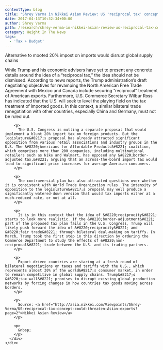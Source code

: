 ```yaml
---
contentType: blog
title: "Shrey Verma in Nikkei Asian Review: US 'reciprocal tax' concept could threaten Asian exports"
date: 2017-04-13T10:32:34+00:00
author: Shrey Verma
path: /research/shrey-verma-in-nikkei-asian-review-us-reciprocal-tax-concept-could-threaten-asian-exports/
category: Height In The News
tags:
  - 'Tax + Budget'
---
```

<div class="article-box">
  <div class="detail">
    <div class="feature-article">
      <p class="subhead01">
        Alternative to mooted 20% impost on imports would disrupt global supply chains
      </p>
    </div>
  </div>
</div>

<div class="article-box detail">
  <div class="wysiwyg_area">
    <div class="articleBodyText">
      <div class="selection page-2">
        <p>
          While Trump and his economic advisers have yet to present any concrete details around the idea of a &#8220;reciprocal tax,&#8221; the idea should not be dismissed. According to news reports, the Trump administration&#8217;s draft negotiating objectives for revamping the North American Free Trade Agreement with Mexico and Canada include securing &#8220;reciprocal&#8221; treatment of American exports. Furthermore, U.S. Commerce Secretary Wilbur Ross has indicated that the U.S. will seek to level the playing field on the tax treatment of imported goods. In this context, a similar bilateral trade renegotiation with other countries, especially China and Germany, must not be ruled out.
        </p>
        
        <p>
          The U.S. Congress is mulling a separate proposal that would implement a blunt 20% import tax on foreign products. But the legislature&#8217;s proposal has already attracted significant opposition from various retail associations and industry groups in the U.S. The &#8220;Americans for Affordable Products&#8221; coalition, which comprises more than 200 companies, including multinational retailers such as Nike and Walmart, has opposed any &#8220;border-adjusted tax,&#8221; arguing that an across-the-board import tax would lead to significant price increases for average American consumers.
        </p>
        
        <p>
          The controversial plan has also attracted questions over whether it is consistent with World Trade Organization rules. The intensity of opposition to the legislature&#8217;s proposal may well produce a significantly watered-down version that would tax imports either at a much-reduced rate, or not at all.
        </p>
        
        <p>
          It is in this context that the idea of &#8220;reciprocity&#8221; starts to look more realistic. If the &#8220;border-adjustment&#8221; part of the proposed tax plan fails in the U.S. Congress, Trump will likely push forward the idea of &#8220;reciprocity&#8221; and &#8220;fair trade&#8221; through bilateral deal-making on tariffs. In March, Trump took the first step in this direction by ordering the Commerce Department to study the effects of &#8220;non-reciprocal&#8221; trade between the U.S. and its trading partners.
        </p>
        
        <p>
          Export-driven countries are staring at a fresh round of bilateral negotiations on taxes and tariffs with the U.S., which represents almost 30% of the world&#8217;s consumer market, in order to remain competitive in global supply chains. Trump&#8217;s &#8220;tax wall&#8221; promises to disrupt existing global production networks by forcing changes in how countries tax goods moving across borders.
        </p>
        
        <p>
          Source: <a href="http://asia.nikkei.com/Viewpoints/Shrey-Verma/US-reciprocal-tax-concept-could-threaten-Asian-exports?page=2">Nikkei Asian Review</a>
        </p>
        
        <p>
          &nbsp;
        </p>
      </div>
    </div>
  </div>
</div>